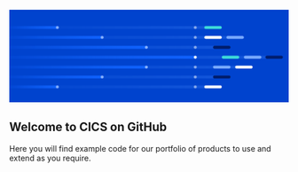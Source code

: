 ![](https://raw.githubusercontent.com/cicsdev-readme-test/.github/main/profile/ibm-cics-on-github-lead-banner.svg)

## Welcome to CICS on GitHub

Here you will find example code for our portfolio of products to use and extend as you require.
